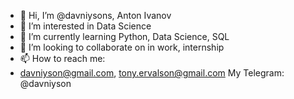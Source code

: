 - 👋 Hi, I’m @davniysons, Anton Ivanov
- 👀 I’m interested in Data Science
- 🌱 I’m currently learning Python, Data Science, SQL
- 💞️ I’m looking to collaborate on in work, internship
- 📫 How to reach me:
-   davniyson@gmail.com, tony.ervalson@gmail.com
   My Telegram: @davniyson
<!---
davniysons/davniysons is a ✨ special ✨ repository because its `README.md` (this file) appears on your GitHub profile.
You can click the Preview link to take a look at your changes.
--->
